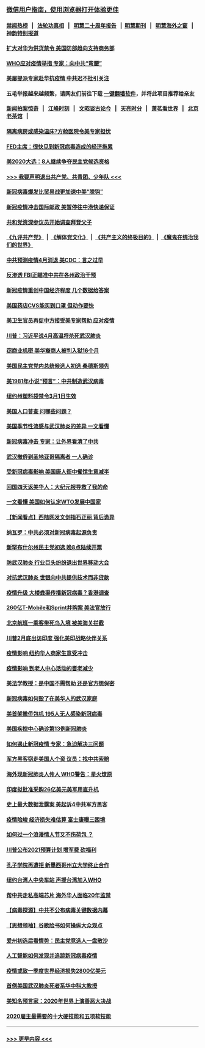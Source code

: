 ### [微信用户指南，使用浏览器打开体验更佳](https://github.com/gfw-breaker/banned-news1/blob/master/indexes/wechat-guide.md?t=0)
#### [禁闻热榜](热点新闻.md?t=0)  &nbsp;&nbsp;|&nbsp;&nbsp; [法轮功真相](https://github.com/gfw-breaker/truth/blob/master/README.md?t=0) &nbsp;&nbsp;|&nbsp;&nbsp; [明慧二十周年报告](https://github.com/gfw-breaker/mh-reports/blob/master/README.md?t=0) &nbsp;&nbsp;|&nbsp;&nbsp;[明慧期刊](https://github.com/gfw-breaker/mh-qikan) &nbsp;&nbsp;|&nbsp;&nbsp; [明慧海外之窗](https://github.com/gfw-breaker/mh-news/blob/master/README.md?t=0) &nbsp;&nbsp;|&nbsp;&nbsp; [神韵特别报道](https://github.com/gfw-breaker/mh-news/blob/master/shenyun.md?t=0)
#### [扩大对华为供货禁令 美国防部趋向支持商务部](../pages/nsc412/n11864773.md?t=02131011) 
#### [WHO应对疫情举措 专家：向中共“弯腰”](../pages/nsc412/n11864727.md?t=02131011) 
#### [美屡提派专家赴华抗疫情 中共迟不批引关注](../pages/nsc412/n11864719.md?t=02131011) 
#### 五毛举报越来越频繁，请网友们前往下载 [一键翻墙软件](https://github.com/gfw-breaker/ssr-accounts)，并将此项目推荐给亲友
#### [新闻拍案惊奇](https://github.com/gfw-breaker/banned-news1/blob/master/pages/link4.md) &nbsp;&nbsp;|&nbsp;&nbsp; [江峰时刻](https://github.com/gfw-breaker/banned-news1/blob/master/pages/link4.md) &nbsp;&nbsp;|&nbsp;&nbsp; [文昭谈古论今](https://github.com/gfw-breaker/banned-news1/blob/master/pages/link4.md) &nbsp;&nbsp;|&nbsp;&nbsp; [天亮时分](https://github.com/gfw-breaker/banned-news1/blob/master/pages/link4.md) &nbsp;&nbsp;|&nbsp;&nbsp; [萧茗看世界](https://github.com/gfw-breaker/banned-news1/blob/master/pages/link4.md) &nbsp;&nbsp;|&nbsp;&nbsp; [北京老茶馆](https://github.com/gfw-breaker/banned-news1/blob/master/pages/link4.md) &nbsp;&nbsp;|&nbsp;&nbsp; 
#### [隔离病房或感染温床?方舱医院令美专家担忧](../pages/nsc412/n11864575.md?t=02131011) 
#### [FED主席：很快见到新冠病毒造成的经济拖累](../pages/nsc412/n11864507.md?t=02131011) 
#### [美2020大选：8人继续争夺民主党候选资格](../pages/nsc412/n11864327.md?t=02131011) 
#### [>>> 我要声明退出共产党、共青团、少年队 <<<](https://github.com/begood0513/goodnews/blob/master/quit/letter.md) 
#### [新冠病毒爆发比贸易战更加速中美“脱钩”](../pages/nsc412/n11864470.md?t=02131011) 
#### [新冠疫情冲击国际邮政 美暂停往中港快递保证](../pages/nsc412/n11864207.md?t=02131011) 
#### [共和党资深参议员开始调查拜登父子](../pages/nsc412/n11863984.md?t=02131011) 
#### [《九评共产党》](https://github.com/begood0513/9ping.md/blob/master/README.md) &nbsp;|&nbsp; [《解体党文化》](../../../../jtdwh.md/blob/master/README.md)  &nbsp;|&nbsp; [《共产主义的终极目的》](../../../../gczydzjmd.md/blob/master/README.md) &nbsp;|&nbsp; [《魔鬼在统治我们的世界》](../../../../mgztzwmdsj.md/blob/master/README.md) 
#### [中共预测疫情4月消退 美CDC：言之过早](../pages/nsc412/n11864310.md?t=02131011) 
#### [反渗透 FBI正瞄准中共在各州政治干预](../pages/nsc412/n11864300.md?t=02131011) 
#### [新冠疫情重创中国经济程度 几个数据给答案](../pages/nsc412/n11864203.md?t=02131011) 
#### [美国药店CVS能买到口罩 但动作要快](../pages/nsc412/n11862438.md?t=02131011) 
#### [美卫生官员再促中方接受美专家帮助 应对疫情](../pages/nsc412/n11864043.md?t=02131011) 
#### [川普：习近平说4月高温将杀死武汉肺炎](../pages/nsc412/n11860814.md?t=02131011) 
#### [窃商业机密 美华裔商人被判入狱16个月](../pages/nsc412/n11863911.md?t=02131011) 
#### [美国民主党党内总统候选人初选 桑德斯领先](../pages/nsc412/n11863475.md?t=02131011) 
#### [美1981年小说“预言”：中共制造武汉病毒](../pages/nsc412/n11863306.md?t=02131011) 
#### [纽约州塑料袋禁令3月1日生效](../pages/nsc412/n11862832.md?t=02131011) 
#### [美国人口普查  问哪些问题？](../pages/nsc412/n11862808.md?t=02131011) 
#### [美国季节性流感与武汉肺炎的差异 一文看懂](../pages/nsc412/n11862428.md?t=02131011) 
#### [新冠病毒冲击 专家：让外界看清了中共](../pages/nsc412/n11862280.md?t=02131011) 
#### [武汉撤侨到圣地亚哥隔离者 一人确诊](../pages/nsc412/n11862460.md?t=02131011) 
#### [受新冠病毒影响 美国唐人街中餐馆生意减半](../pages/nsc412/n11861940.md?t=02131011) 
#### [回国四天返美华人：大纪元报导救了我的命](../pages/nsc412/n11862181.md?t=02131011) 
#### [一文看懂 美国如何认定WTO发展中国家](../pages/nsc412/n11862051.md?t=02131011) 
#### [【新闻看点】西陆网发文剑指石正丽 背后诡异](../pages/nsc412/n11861792.md?t=02131011) 
#### [纳瓦罗：中共必须对新冠病毒起源负责](../pages/nsc412/n11861810.md?t=02131011) 
#### [新罕布什尔州民主党初选 晚8点陆续开票](../pages/nsc412/n11861872.md?t=02131011) 
#### [防武汉肺炎 行业巨头纷纷退出世界移动大会](../pages/nsc412/n11861795.md?t=02131011) 
#### [对抗武汉肺炎 世银向中共提供技术而非贷款](../pages/nsc412/n11861652.md?t=02131011) 
#### [疫情升级 大楼粪渠传播新冠病毒？香港调查](../pages/nsc412/n11861556.md?t=02131011) 
#### [260亿T-Mobile和Sprint并购案 美法官放行](../pages/nsc412/n11861511.md?t=02131011) 
#### [北京航班一乘客带死鸟入境 被美海关拦截](../pages/nsc412/n11861317.md?t=02131011) 
#### [川普2月底出访印度 强化美印战略伙伴关系](../pages/nsc412/n11860557.md?t=02131011) 
#### [疫情影响  纽约华人商家生意受冲击](../pages/nsc412/n11860284.md?t=02131011) 
#### [疫情影响  到老人中心活动的耆老减少](../pages/nsc412/n11860199.md?t=02131011) 
#### [美法学教授：是中国不需帮助 还是官方想保密](../pages/nsc412/n11859492.md?t=02131011) 
#### [新冠病毒如何毁了在美华人的武汉家庭](../pages/nsc412/n11859524.md?t=02131011) 
#### [美首架撤侨包机 195人无人感染新冠病毒](../pages/nsc412/n11859908.md?t=02131011) 
#### [美国疾控中心确诊第13例新冠肺炎](../pages/nsc412/n11859966.md?t=02131011) 
#### [如何遏止新冠疫情 专家：急迫解决三问题](../pages/nsc412/n11859685.md?t=02131011) 
#### [军方黑客窃走美国人个资 议员：找中共索赔](../pages/nsc412/n11859371.md?t=02131011) 
#### [海外现新冠肺炎人传人 WHO警告：星火燎原](../pages/nsc412/n11859252.md?t=02131011) 
#### [印度拟批准采购26亿美元美军用直升机](../pages/nsc412/n11859143.md?t=02131011) 
#### [史上最大数据泄露案 美起诉4中共军方黑客](../pages/nsc412/n11859115.md?t=02131011) 
#### [疫情险峻 经济损失难估算 富士康曝三困境](../pages/nsc412/n11859120.md?t=02131011) 
#### [如何过一个浪漫情人节又不伤荷包 ？](../pages/nsc412/n11858969.md?t=02131011) 
#### [川普公布2021预算计划 增军费 砍福利](../pages/nsc412/n11859012.md?t=02131011) 
#### [孔子学院再遭拒 新墨西哥州立大学终止合作](../pages/nsc412/n11858661.md?t=02131011) 
#### [纽约台湾人中央车站  声援台湾加入WHO](../pages/nsc412/n11857757.md?t=02131011) 
#### [帮中共走私高端芯片 海外华人面临20年监禁](../pages/nsc412/n11855016.md?t=02131011) 
#### [【病毒探源】中共不公布病毒关键数据内幕](../pages/nsc412/n11856584.md?t=02131011) 
#### [【思想领袖】谷歌脸书如何操纵大众观点](../pages/nsc412/n11680874.md?t=02131011) 
#### [爱州初选后看情势：民主党竞选人一盘散沙](../pages/nsc412/n11856557.md?t=02131011) 
#### [人工智能如何发现并追踪新冠病毒疫情](../pages/nsc412/n11856398.md?t=02131011) 
#### [疫情或致一季度世界经济损失2800亿美元](../pages/nsc412/n11855639.md?t=02131011) 
#### [首例美国武汉肺炎死者系华中科大教授](../pages/nsc412/n11855500.md?t=02131011) 
#### [美知名预言家：2020年世界上演善恶大决战](../pages/nsc412/n11855418.md?t=02131011) 
#### [2020雇主最需要的十大硬技能和五项软技能](../pages/nsc412/n11850953.md?t=02131011) 

----
#### [ >>> 更早内容 <<< ](../indexes/nsc412-earlier.md)

